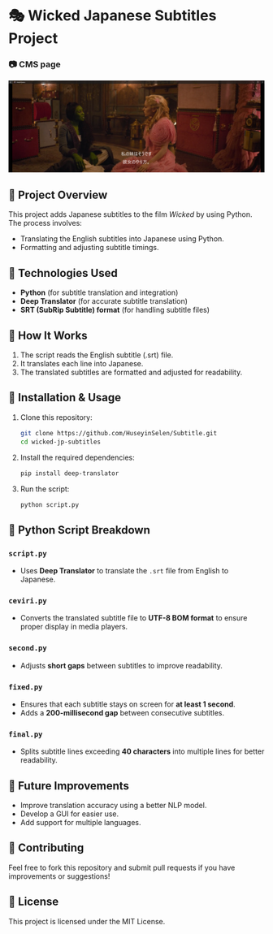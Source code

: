 # 🎭 Wicked Japanese Subtitles Project

### 📷 CMS page
![wicked](wicked.png)

## 📌 Project Overview
This project adds Japanese subtitles to the film *Wicked* by using Python. The process involves:
- Translating the English subtitles into Japanese using Python.
- Formatting and adjusting subtitle timings.

## 🔧 Technologies Used
- **Python** (for subtitle translation and integration)
- **Deep Translator** (for accurate subtitle translation)
- **SRT (SubRip Subtitle) format** (for handling subtitle files)

## 🚀 How It Works
1. The script reads the English subtitle (.srt) file.
2. It translates each line into Japanese.
3. The translated subtitles are formatted and adjusted for readability.

## 📂 Installation & Usage
1. Clone this repository:
   ```bash
   git clone https://github.com/HuseyinSelen/Subtitle.git
   cd wicked-jp-subtitles
   ```
2. Install the required dependencies:
   ```bash
   pip install deep-translator
   ```
3. Run the script:
   ```bash
   python script.py
   ```

## 📝 Python Script Breakdown
### `script.py`
- Uses **Deep Translator** to translate the `.srt` file from English to Japanese.

### `ceviri.py`
- Converts the translated subtitle file to **UTF-8 BOM format** to ensure proper display in media players.

### `second.py`
- Adjusts **short gaps** between subtitles to improve readability.

### `fixed.py`
- Ensures that each subtitle stays on screen for **at least 1 second**.
- Adds a **200-millisecond gap** between consecutive subtitles.

### `final.py`
- Splits subtitle lines exceeding **40 characters** into multiple lines for better readability.

## 🎯 Future Improvements
- Improve translation accuracy using a better NLP model.
- Develop a GUI for easier use.
- Add support for multiple languages.

## 🤝 Contributing
Feel free to fork this repository and submit pull requests if you have improvements or suggestions!

## 📜 License
This project is licensed under the MIT License.
